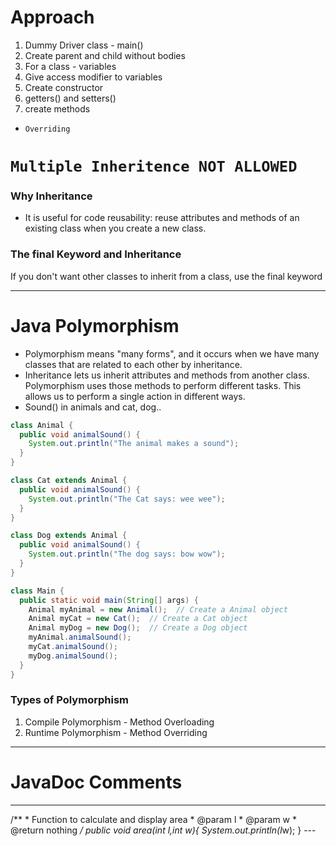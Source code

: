 # Approach
1. Dummy Driver class - main()
2. Create parent and child without bodies
3. For a class - variables
4. Give access modifier to variables 
5. Create constructor
6. getters() and setters()
7. create methods
   
* `Overriding`

# `Multiple Inheritence NOT ALLOWED`

### Why Inheritance
* It is useful for code reusability: reuse attributes and methods of an existing class when you create a new class.

### The final Keyword and Inheritance
If you don't want other classes to inherit from a class, use the final keyword

---

# Java Polymorphism
* Polymorphism means "many forms", and it occurs when we have many classes that are related to each other by inheritance.
* Inheritance lets us inherit attributes and methods from another class. Polymorphism uses those methods to perform different tasks. This allows us to perform a single action in different ways.
* Sound() in animals and cat, dog..
```java
class Animal {
  public void animalSound() {
    System.out.println("The animal makes a sound");
  }
}

class Cat extends Animal {
  public void animalSound() {
    System.out.println("The Cat says: wee wee");
  }
}

class Dog extends Animal {
  public void animalSound() {
    System.out.println("The dog says: bow wow");
  }
}

class Main {
  public static void main(String[] args) {
    Animal myAnimal = new Animal();  // Create a Animal object
    Animal myCat = new Cat();  // Create a Cat object
    Animal myDog = new Dog();  // Create a Dog object
    myAnimal.animalSound();
    myCat.animalSound();
    myDog.animalSound();
  }
}
```

### Types of Polymorphism
1. Compile Polymorphism - Method Overloading
2. Runtime Polymorphism - Method Overriding

---

# JavaDoc Comments
---
 /**
     * Function to calculate and display area
     * @param l
     * @param w
     * @return nothing
     */
    public void area(int l,int w){
        System.out.println(l*w);
    }
    ---
